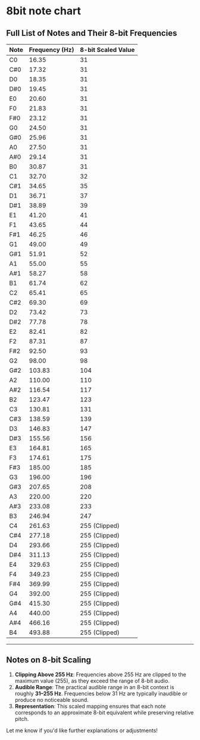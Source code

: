 # 8bit note chart

## Full List of Notes and Their 8-bit Frequencies

| Note | Frequency (Hz) | 8-bit Scaled Value |
|------|----------------|--------------------|
| C0   | 16.35          | 31                |
| C#0  | 17.32          | 31                |
| D0   | 18.35          | 31                |
| D#0  | 19.45          | 31                |
| E0   | 20.60          | 31                |
| F0   | 21.83          | 31                |
| F#0  | 23.12          | 31                |
| G0   | 24.50          | 31                |
| G#0  | 25.96          | 31                |
| A0   | 27.50          | 31                |
| A#0  | 29.14          | 31                |
| B0   | 30.87          | 31                |
| C1   | 32.70          | 32                |
| C#1  | 34.65          | 35                |
| D1   | 36.71          | 37                |
| D#1  | 38.89          | 39                |
| E1   | 41.20          | 41                |
| F1   | 43.65          | 44                |
| F#1  | 46.25          | 46                |
| G1   | 49.00          | 49                |
| G#1  | 51.91          | 52                |
| A1   | 55.00          | 55                |
| A#1  | 58.27          | 58                |
| B1   | 61.74          | 62                |
| C2   | 65.41          | 65                |
| C#2  | 69.30          | 69                |
| D2   | 73.42          | 73                |
| D#2  | 77.78          | 78                |
| E2   | 82.41          | 82                |
| F2   | 87.31          | 87                |
| F#2  | 92.50          | 93                |
| G2   | 98.00          | 98                |
| G#2  | 103.83         | 104               |
| A2   | 110.00         | 110               |
| A#2  | 116.54         | 117               |
| B2   | 123.47         | 123               |
| C3   | 130.81         | 131               |
| C#3  | 138.59         | 139               |
| D3   | 146.83         | 147               |
| D#3  | 155.56         | 156               |
| E3   | 164.81         | 165               |
| F3   | 174.61         | 175               |
| F#3  | 185.00         | 185               |
| G3   | 196.00         | 196               |
| G#3  | 207.65         | 208               |
| A3   | 220.00         | 220               |
| A#3  | 233.08         | 233               |
| B3   | 246.94         | 247               |
| C4   | 261.63         | 255 (Clipped)     |
| C#4  | 277.18         | 255 (Clipped)     |
| D4   | 293.66         | 255 (Clipped)     |
| D#4  | 311.13         | 255 (Clipped)     |
| E4   | 329.63         | 255 (Clipped)     |
| F4   | 349.23         | 255 (Clipped)     |
| F#4  | 369.99         | 255 (Clipped)     |
| G4   | 392.00         | 255 (Clipped)     |
| G#4  | 415.30         | 255 (Clipped)     |
| A4   | 440.00         | 255 (Clipped)     |
| A#4  | 466.16         | 255 (Clipped)     |
| B4   | 493.88         | 255 (Clipped)     |

---

## Notes on 8-bit Scaling

1. **Clipping Above 255 Hz**: Frequencies above 255 Hz are clipped to the maximum value (255), as they exceed the range of 8-bit audio.
2. **Audible Range**: The practical audible range in an 8-bit context is roughly **31–255 Hz**. Frequencies below 31 Hz are typically inaudible or produce no noticeable sound.
3. **Representation**: This scaled mapping ensures that each note corresponds to an approximate 8-bit equivalent while preserving relative pitch.

Let me know if you'd like further explanations or adjustments!
